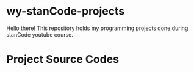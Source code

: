 # wy-stanCode-projects
Hello there!
This repository holds my programming projects done during stanCode youtube course.
# Project Source Codes
